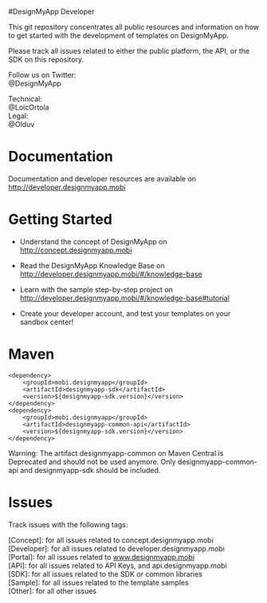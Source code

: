 #DesignMyApp Developer

This git repository concentrates all public resources and information on how to get started with the development of templates on DesignMyApp.  

Please track all issues related to either the public platform, the API, or the SDK on this repository.

Follow us on Twitter:  
@DesignMyApp

Technical:  
@LoicOrtola  
Legal:  
@Olduv  

# Documentation

Documentation and developer resources are available on
http://developer.designmyapp.mobi

# Getting Started

 * Understand the concept of DesignMyApp on http://concept.designmyapp.mobi

 * Read the DesignMyApp Knowledge Base on http://developer.designmyapp.mobi/#/knowledge-base

 * Learn with the sample step-by-step project on http://developer.designmyapp.mobi/#/knowledge-base#tutorial

 * Create your developer account, and test your templates on your sandbox center!

# Maven
```
<dependency>
    <groupId>mobi.designmyapp</groupId>
    <artifactId>designmyapp-sdk</artifactId>
    <version>${designmyapp-sdk.version}</version>
</dependency>
<dependency>
    <groupId>mobi.designmyapp</groupId>
    <artifactId>designmyapp-common-api</artifactId>
    <version>${designmyapp-sdk.version}</version>
</dependency>
```

Warning: The artifact designmyapp-common on Maven Central is Deprecated and should not be used anymore. Only designmyapp-common-api and designmyapp-sdk should be included.


# Issues

Track issues with the following tags:

[Concept]: for all issues related to concept.designmyapp.mobi  
[Developer]: for all issues related to developer.designmyapp.mobi  
[Portal]: for all issues related to www.designmyapp.mobi  
[API]: for all issues related to API Keys, and api.designmyapp.mobi  
[SDK]: for all issues related to the SDK or common libraries  
[Sample]: for all issues related to the template samples  
[Other]: for all other issues  
